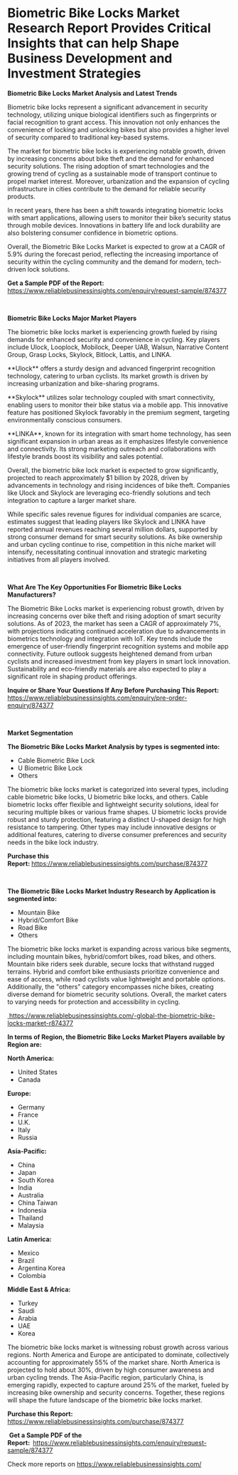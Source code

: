 <p><h1>Biometric Bike Locks Market Research Report Provides Critical Insights that can help Shape Business Development and Investment Strategies</h1></p><p><strong>Biometric Bike Locks Market Analysis and Latest Trends</strong></p>
<p><p>Biometric bike locks represent a significant advancement in security technology, utilizing unique biological identifiers such as fingerprints or facial recognition to grant access. This innovation not only enhances the convenience of locking and unlocking bikes but also provides a higher level of security compared to traditional key-based systems.</p><p>The market for biometric bike locks is experiencing notable growth, driven by increasing concerns about bike theft and the demand for enhanced security solutions. The rising adoption of smart technologies and the growing trend of cycling as a sustainable mode of transport continue to propel market interest. Moreover, urbanization and the expansion of cycling infrastructure in cities contribute to the demand for reliable security products.</p><p>In recent years, there has been a shift towards integrating biometric locks with smart applications, allowing users to monitor their bike’s security status through mobile devices. Innovations in battery life and lock durability are also bolstering consumer confidence in biometric options.</p><p>Overall, the Biometric Bike Locks Market is expected to grow at a CAGR of 5.9% during the forecast period, reflecting the increasing importance of security within the cycling community and the demand for modern, tech-driven lock solutions.</p></p>
<p><strong>Get a Sample PDF of the Report:&nbsp;</strong> <a href="https://www.reliablebusinessinsights.com/enquiry/request-sample/874377?utm_campaign=2302&utm_medium=2&utm_source=Github&utm_content=ia&utm_term=30032025&utm_id=biometric-bike-locks">https://www.reliablebusinessinsights.com/enquiry/request-sample/874377</a></p>
<p>&nbsp;</p>
<p><strong>Biometric Bike Locks Major Market Players</strong></p>
<p><p>The biometric bike locks market is experiencing growth fueled by rising demands for enhanced security and convenience in cycling. Key players include Ulock, Looplock, Mobilock, Deeper UAB, Walsun, Narrative Content Group, Grasp Locks, Skylock, Bitlock, Lattis, and LINKA.</p><p>**Ulock** offers a sturdy design and advanced fingerprint recognition technology, catering to urban cyclists. Its market growth is driven by increasing urbanization and bike-sharing programs. </p><p>**Skylock** utilizes solar technology coupled with smart connectivity, enabling users to monitor their bike status via a mobile app. This innovative feature has positioned Skylock favorably in the premium segment, targeting environmentally conscious consumers. </p><p>**LINKA**, known for its integration with smart home technology, has seen significant expansion in urban areas as it emphasizes lifestyle convenience and connectivity. Its strong marketing outreach and collaborations with lifestyle brands boost its visibility and sales potential.</p><p>Overall, the biometric bike lock market is expected to grow significantly, projected to reach approximately $1 billion by 2028, driven by advancements in technology and rising incidences of bike theft. Companies like Ulock and Skylock are leveraging eco-friendly solutions and tech integration to capture a larger market share.</p><p>While specific sales revenue figures for individual companies are scarce, estimates suggest that leading players like Skylock and LINKA have reported annual revenues reaching several million dollars, supported by strong consumer demand for smart security solutions. As bike ownership and urban cycling continue to rise, competition in this niche market will intensify, necessitating continual innovation and strategic marketing initiatives from all players involved.</p></p>
<p>&nbsp;</p>
<p><strong>What Are The Key Opportunities For Biometric Bike Locks Manufacturers?</strong></p>
<p><p>The Biometric Bike Locks market is experiencing robust growth, driven by increasing concerns over bike theft and rising adoption of smart security solutions. As of 2023, the market has seen a CAGR of approximately 7%, with projections indicating continued acceleration due to advancements in biometrics technology and integration with IoT. Key trends include the emergence of user-friendly fingerprint recognition systems and mobile app connectivity. Future outlook suggests heightened demand from urban cyclists and increased investment from key players in smart lock innovation. Sustainability and eco-friendly materials are also expected to play a significant role in shaping product offerings.</p></p>
<p><strong>Inquire or Share Your Questions If Any Before Purchasing This Report:</strong> <a href="https://www.reliablebusinessinsights.com/enquiry/pre-order-enquiry/874377?utm_campaign=2302&utm_medium=2&utm_source=Github&utm_content=ia&utm_term=30032025&utm_id=biometric-bike-locks">https://www.reliablebusinessinsights.com/enquiry/pre-order-enquiry/874377</a></p>
<p>&nbsp;</p>
<p><strong>Market Segmentation</strong></p>
<p><strong>The Biometric Bike Locks Market Analysis by types is segmented into:</strong></p>
<p><ul><li>Cable Biometric Bike Lock</li><li>U Biometric Bike Lock</li><li>Others</li></ul></p>
<p><p>The biometric bike locks market is categorized into several types, including cable biometric bike locks, U biometric bike locks, and others. Cable biometric locks offer flexible and lightweight security solutions, ideal for securing multiple bikes or various frame shapes. U biometric locks provide robust and sturdy protection, featuring a distinct U-shaped design for high resistance to tampering. Other types may include innovative designs or additional features, catering to diverse consumer preferences and security needs in the bike lock industry.</p></p>
<p><strong>Purchase this Report:&nbsp;</strong><a href="https://www.reliablebusinessinsights.com/purchase/874377?utm_campaign=2302&utm_medium=2&utm_source=Github&utm_content=ia&utm_term=30032025&utm_id=biometric-bike-locks">https://www.reliablebusinessinsights.com/purchase/874377</a></p>
<p>&nbsp;</p>
<p><strong>The Biometric Bike Locks Market Industry Research by Application is segmented into:</strong></p>
<p><ul><li>Mountain Bike</li><li>Hybrid/Comfort Bike</li><li>Road Bike</li><li>Others</li></ul></p>
<p><p>The biometric bike locks market is expanding across various bike segments, including mountain bikes, hybrid/comfort bikes, road bikes, and others. Mountain bike riders seek durable, secure locks that withstand rugged terrains. Hybrid and comfort bike enthusiasts prioritize convenience and ease of access, while road cyclists value lightweight and portable options. Additionally, the "others" category encompasses niche bikes, creating diverse demand for biometric security solutions. Overall, the market caters to varying needs for protection and accessibility in cycling.</p></p>
<p><a href="https://www.reliablebusinessinsights.com/-global-the-biometric-bike-locks-market-r874377?utm_campaign=2302&utm_medium=2&utm_source=Github&utm_content=ia&utm_term=30032025&utm_id=biometric-bike-locks">&nbsp;https://www.reliablebusinessinsights.com/-global-the-biometric-bike-locks-market-r874377</a></p>
<p><strong>In terms of Region, the Biometric Bike Locks Market Players available by Region are:</strong></p>
<p>
    <p> <strong> North America: </strong>
        <ul>
            <li>United States</li>
            <li>Canada</li>
        </ul>
        </p> 
    <p> <strong> Europe: </strong>
        <ul>
            <li>Germany</li>
            <li>France</li>
            <li>U.K.</li>
            <li>Italy</li>
            <li>Russia</li>
        </ul>
        </p> 
    <p> <strong> Asia-Pacific: </strong>
        <ul>
            <li>China</li>
            <li>Japan</li>
            <li>South Korea</li>
            <li>India</li>
            <li>Australia</li>
            <li>China Taiwan</li>
            <li>Indonesia</li>
            <li>Thailand</li>
            <li>Malaysia</li>
        </ul>
        </p> 
    <p> <strong> Latin America: </strong>
        <ul>
            <li>Mexico</li>
            <li>Brazil</li>
            <li>Argentina Korea</li>
            <li>Colombia</li>
        </ul>
        </p> 
    <p> <strong> Middle East & Africa: </strong>
        <ul>
            <li>Turkey</li>
            <li>Saudi</li>
            <li>Arabia</li>
            <li>UAE</li>
            <li>Korea</li>
        </ul>
    </p>
    </p>
<p><p>The biometric bike locks market is witnessing robust growth across various regions. North America and Europe are anticipated to dominate, collectively accounting for approximately 55% of the market share. North America is projected to hold about 30%, driven by high consumer awareness and urban cycling trends. The Asia-Pacific region, particularly China, is emerging rapidly, expected to capture around 25% of the market, fueled by increasing bike ownership and security concerns. Together, these regions will shape the future landscape of the biometric bike locks market.</p></p>
<p><strong>Purchase this Report: </strong><a href="https://www.reliablebusinessinsights.com/purchase/874377?utm_campaign=2302&utm_medium=2&utm_source=Github&utm_content=ia&utm_term=30032025&utm_id=biometric-bike-locks">https://www.reliablebusinessinsights.com/purchase/874377</a></p>
<p>&nbsp;<strong>Get a Sample PDF of the Report:&nbsp;&nbsp;</strong><a href="https://www.reliablebusinessinsights.com/enquiry/request-sample/874377?utm_campaign=2302&utm_medium=2&utm_source=Github&utm_content=ia&utm_term=30032025&utm_id=biometric-bike-locks">https://www.reliablebusinessinsights.com/enquiry/request-sample/874377</a></p>
<p><strong></strong></p>
<p>Check more reports on <a href="https://www.reliablebusinessinsights.com/?utm_campaign=2302&utm_medium=2&utm_source=Github&utm_content=ia&utm_term=30032025&utm_id=biometric-bike-locks">https://www.reliablebusinessinsights.com/</a></p>